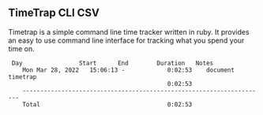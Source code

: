 ## TimeTrap CLI CSV

Timetrap is a simple command line time tracker written in ruby. It provides an easy to use command line interface for tracking what you spend your time on.

```csv
 Day                Start      End        Duration   Notes
    Mon Mar 28, 2022   15:06:13 -            0:02:53    document timetrap
                                             0:02:53
    ---------------------------------------------------------------------
    Total                                    0:02:53

```